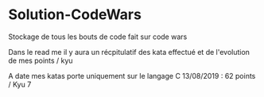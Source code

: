 # Solution-CodeWars
Stockage de tous les bouts de code fait sur code wars

Dans le read me il y aura un récpitulatif des kata effectué et de l'evolution de mes points / kyu

A date mes katas porte uniquement sur le langage C
13/08/2019 : 62 points / Kyu 7
